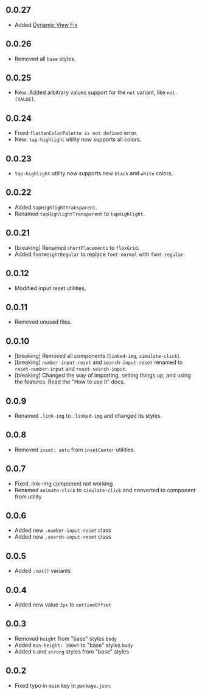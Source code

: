 ## 0.0.27

- Added [Dynamic View Fix](/docs/tailwindcss-addons/dynamic-view-fix)

## 0.0.26

- Removed all `base` styles.

## 0.0.25

- New: Added arbitrary values support for the `not` variant, like `not-[VALUE]`.

## 0.0.24

- Fixed `flattenColorPalette is not defined` error.
- New: `tap-highlight` utility now supports all colors.

## 0.0.23

- `tap-highlight` utility now supports new `black` and `white` colors.

## 0.0.22

- Added `tapHighlightTransparent`.
- Renamed `tapHighlightTransparent` to `tapHighlight`.

## 0.0.21

- [breaking] Renamed `shortPlacements` to `flexGrid`.
- Added `fontWeightRegular` to replace `font-normal` with `font-regular`.

## 0.0.12

- Modified input reset utilities.

## 0.0.11

- Removed unused files.

## 0.0.10

- [breaking] Removed all components (`linked-img`, `simulate-click`).
- [breaking] `number-input-reset` and `search-input-reset` renamed to `reset-number-input` and `reset-search-input`.
- [breaking] Changed the way of importing, setting things up, and using the features. Read the "How to use it" docs.

## 0.0.9

- Renamed `.link-img` to `.linked-img` and changed its styles.

## 0.0.8

- Removed `inset: auto` from `insetCenter` utilities.

## 0.0.7

- Fixed .link-img component not working
- Renamed `animate-click` to `simulate-click` and converted to component from utility

## 0.0.6

- Added new `.number-input-reset` class
- Added new `.search-input-reset` class

## 0.0.5

- Added `:not()` variants

## 0.0.4

- Added new value `3px` to `outlineOffset`

## 0.0.3

- Removed `height` from "base" styles `body`
- Added `min-height: 100vh` to "base" styles `body`
- Added `b` and `strong` styles from "base" styles

## 0.0.2

- Fixed typo in `main` key in `package.json`.
